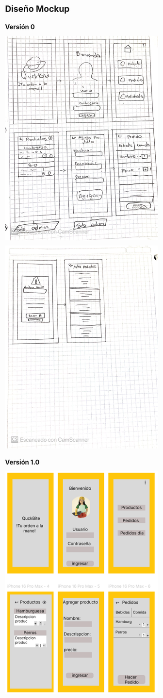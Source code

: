 # Diseño Mockup
## Versión 0
![alt text](dibujomockup.jpg)

![alt text](dibujomockup2.jpg)

## Versión 1.0

![alt text](image.png)